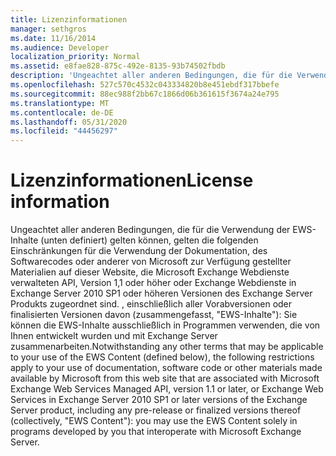 ```yaml
---
title: Lizenzinformationen
manager: sethgros
ms.date: 11/16/2014
ms.audience: Developer
localization_priority: Normal
ms.assetid: e8fae828-875c-492e-8135-93b74502fbdb
description: 'Ungeachtet aller anderen Bedingungen, die für die Verwendung der EWS-Inhalte (unten definiert) gelten können, gelten die folgenden Einschränkungen für die Verwendung der Dokumentation, des Softwarecodes oder anderer von Microsoft zur Verfügung gestellter Materialien auf dieser Website, die Microsoft Exchange Webdienste verwalteten API, Version 1,1 oder höher oder Exchange Webdienste in Exchange Server 2010 SP1 oder höheren Versionen des Exchange Server Produkts zugeordnet sind. , einschließlich aller Vorabversionen oder finalisierten Versionen davon (zusammengefasst, EWS-Inhalte): Sie können die EWS-Inhalte ausschließlich in Programmen verwenden, die von Ihnen entwickelt wurden und mit Exchange Server zusammenarbeiten.'
ms.openlocfilehash: 527c570c4532c043334820b8e451ebdf317bbefe
ms.sourcegitcommit: 88ec988f2bb67c1866d06b361615f3674a24e795
ms.translationtype: MT
ms.contentlocale: de-DE
ms.lasthandoff: 05/31/2020
ms.locfileid: "44456297"
---
```

# <a name="license-information"></a><span data-ttu-id="d85a4-103">Lizenzinformationen</span><span class="sxs-lookup"><span data-stu-id="d85a4-103">License information</span></span>

<span data-ttu-id="d85a4-104">Ungeachtet aller anderen Bedingungen, die für die Verwendung der EWS-Inhalte (unten definiert) gelten können, gelten die folgenden Einschränkungen für die Verwendung der Dokumentation, des Softwarecodes oder anderer von Microsoft zur Verfügung gestellter Materialien auf dieser Website, die Microsoft Exchange Webdienste verwalteten API, Version 1,1 oder höher oder Exchange Webdienste in Exchange Server 2010 SP1 oder höheren Versionen des Exchange Server Produkts zugeordnet sind. , einschließlich aller Vorabversionen oder finalisierten Versionen davon (zusammengefasst, "EWS-Inhalte"): Sie können die EWS-Inhalte ausschließlich in Programmen verwenden, die von Ihnen entwickelt wurden und mit Exchange Server zusammenarbeiten.</span><span class="sxs-lookup"><span data-stu-id="d85a4-104">Notwithstanding any other terms that may be applicable to your use of the EWS Content (defined below), the following restrictions apply to your use of documentation, software code or other materials made available by Microsoft from this web site that are associated with Microsoft Exchange Web Services Managed API, version 1.1 or later, or Exchange Web Services in Exchange Server 2010 SP1 or later versions of the Exchange Server product, including any pre-release or finalized versions thereof (collectively, "EWS Content"): you may use the EWS Content solely in programs developed by you that interoperate with Microsoft Exchange Server.</span></span>
  

